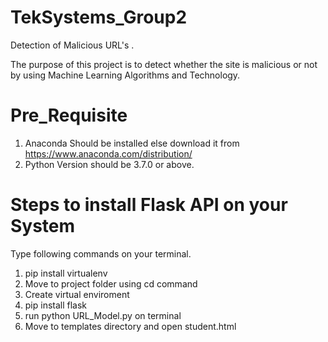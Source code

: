 # TekSystems_Group2
Detection of Malicious URL's .

The purpose of this project is to detect whether the site is malicious or not by using Machine Learning Algorithms and Technology.

# Pre_Requisite

1. Anaconda Should be installed else download it from https://www.anaconda.com/distribution/ 
2. Python Version should be 3.7.0 or above.

# Steps to install Flask API on your System

Type following commands on your terminal.

1. pip install virtualenv
2. Move to project folder using cd command
3. Create virtual enviroment 
4. pip install flask
5. run python URL_Model.py on terminal
6. Move to templates directory and open student.html

